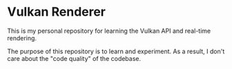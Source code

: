 # Vulkan Renderer
This is my personal repository for learning the Vulkan API and real-time rendering.

The purpose of this repository is to learn and experiment.
As a result, I don't care about the "code quality" of the codebase.